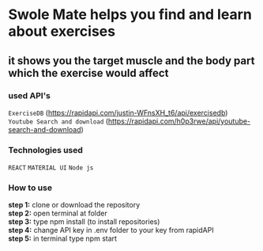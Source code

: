 # Swole Mate helps you find and learn about exercises
## it shows you the target muscle and the body part which the exercise would affect



### used API's
`ExerciseDB` (https://rapidapi.com/justin-WFnsXH_t6/api/exercisedb) </br>
`Youtube Search and download` (https://rapidapi.com/h0p3rwe/api/youtube-search-and-download)

### Technologies used

`REACT`
`MATERIAL UI`
`Node js`

### How to use
**step 1:** clone or download the repository </br>
**step 2:** open terminal at folder </br>
**step 3:** type npm install (to install repositories)</br>
**step 4:** change API key in .env folder to your key from rapidAPI</br>
**step 5:** in terminal type npm start</br>
